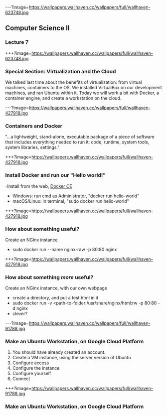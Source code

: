 ---?image=https://wallpapers.wallhaven.cc/wallpapers/full/wallhaven-623748.jpg

## Computer Science II

### Lecture 7

+++?image=https://wallpapers.wallhaven.cc/wallpapers/full/wallhaven-623748.jpg

### Special Section: Virtualization and the Cloud
We talked last time about the benefits of virtualization: from virtual machines, containers to the OS.  We installed VirtualBox on our development machines, and ran Ubuntu within it.  Today we will work a bit with Docker, a container engine, and create a workstation on the cloud.

---?image=https://wallpapers.wallhaven.cc/wallpapers/full/wallhaven-427918.jpg

### Containers and Docker
"...a lightweight, stand-alone, executable package of a piece of software that includes everything needed to run it: code, runtime, system tools, system libraries, settings."

+++?image=https://wallpapers.wallhaven.cc/wallpapers/full/wallhaven-427918.jpg
### Install Docker and run our "Hello world!"
-Install from the web, [Docker CE](https://www.docker.com/community-edition)
- Windows: run cmd as Administrator, "docker run hello-world"
- macOS/Linux: in terminal, "sudo docker run hello-world"

+++?image=https://wallpapers.wallhaven.cc/wallpapers/full/wallhaven-427918.jpg
### How about something useful?
Create an NGinx instance
- sudo docker run --name nginx-raw -p 80:80 nginx

+++?image=https://wallpapers.wallhaven.cc/wallpapers/full/wallhaven-427918.jpg
### How about something *more* useful?
Create an NGinx instance, with our own webpage
- create a directory, and put a test.html in it
- sudo docker run -v <path-to-folder:/usr/share/nginx/html:rw -p 80:80 -d nginx
 - clever?

---?image=https://wallpapers.wallhaven.cc/wallpapers/full/wallhaven-91788.jpg
### Make an Ubuntu Workstation, on Google Cloud Platform
1. You should have already created an account.
1. Create a VM instance, using the server version of Ubuntu
1. Configure access
1. Configure the instance
1. Configure yourself
1. Connect

+++?image=https://wallpapers.wallhaven.cc/wallpapers/full/wallhaven-91788.jpg 
### Make an Ubuntu Workstation, on Google Cloud Platform
